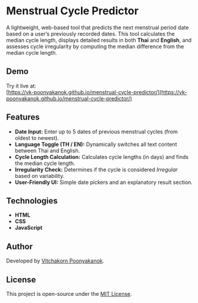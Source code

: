 # Menstrual Cycle Predictor

A lightweight, web-based tool that predicts the next menstrual period date based on a user’s previously recorded dates. This tool calculates the median cycle length, displays detailed results in both **Thai** and **English**, and assesses cycle irregularity by computing the median difference from the median cycle length.

## Demo

Try it live at:  
[https://vk-poonyakanok.github.io/menstrual-cycle-predictor/](https://vk-poonyakanok.github.io/menstrual-cycle-predictor/)


## Features

- **Date Input:** Enter up to 5 dates of previous menstrual cycles (from oldest to newest).  
- **Language Toggle (TH / EN):** Dynamically switches all text content between Thai and English.  
- **Cycle Length Calculation:** Calculates cycle lengths (in days) and finds the median cycle length.  
- **Irregularity Check:** Determines if the cycle is considered *Irregular* based on variability.  
- **User-Friendly UI:** Simple date pickers and an explanatory result section.

## Technologies

- **HTML**  
- **CSS**  
- **JavaScript**  

## Author

Developed by [Vitchakorn Poonyakanok](https://github.com/vk-poonyakanok).

## License

This project is open-source under the [MIT License](LICENSE).